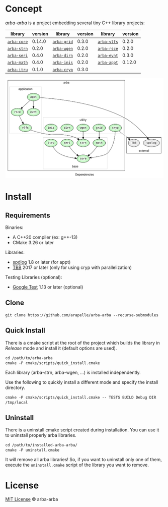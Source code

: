 # Concept

*arba-arba* is a project embedding several tiny C++ library projects:

| library                                              | version | library                                              | version | library                                              | version |
| ---------------------------------------------------- | ------- | ---------------------------------------------------- | ------- | ---------------------------------------------------- | ------- |
| [`arba-core`](https://github.com/arapelle/arba-core) | 0.14.0  | [`arba-grid`](https://github.com/arapelle/arba-grid) | 0.3.0   | [`arba-vlfs`](https://github.com/arapelle/arba-vlfs) | 0.2.0   |
| [`arba-strn`](https://github.com/arapelle/arba-strn) | 0.2.0   | [`arba-wgen`](https://github.com/arapelle/arba-wgen) | 0.2.0   | [`arba-rsce`](https://github.com/arapelle/arba-rsce) | 0.2.0   |
| [`arba-seri`](https://github.com/arapelle/arba-seri) | 0.4.0   | [`arba-dirn`](https://github.com/arapelle/arba-dirn) | 0.2.0   | [`arba-evnt`](https://github.com/arapelle/arba-evnt) | 0.3.0   |
| [`arba-math`](https://github.com/arapelle/arba-math) | 0.4.0   | [`arba-inis`](https://github.com/arapelle/arba-inis) | 0.2.0   | [`arba-appt`](https://github.com/arapelle/arba-appt) | 0.12.0  |
| [`arba-itru`](https://github.com/arapelle/arba-itru) | 0.1.0   | [`arba-cryp`](https://github.com/arapelle/arba-cryp) | 0.3.0   |                                                      |         |

<img src=".doc_rsc/graph.svg" style="zoom:75%;" />

# Install

## Requirements

Binaries:

- A C++20 compiler (ex: g++-13)
- CMake 3.26 or later

Libraries:
- [spdlog](https://github.com/gabime/spdlog) 1.8 or later (for appt)
- [TBB](https://github.com/oneapi-src/oneTBB) 2017 or later (only for using cryp with parallelization)

Testing Libraries (optional):
- [Google Test](https://github.com/google/googletest) 1.13 or later (optional)

## Clone

```
git clone https://github.com/arapelle/arba-arba --recurse-submodules
```

## Quick Install

There is a cmake script at the root of the project which builds the library in *Release* mode and install it (default options are used).

```
cd /path/to/arba-arba
cmake -P cmake/scripts/quick_install.cmake
```

Each library (arba-strn, arba-wgen, ...) is installed independently.

Use the following to quickly install a different mode and specify the install directory.

```
cmake -P cmake/scripts/quick_install.cmake -- TESTS BUILD Debug DIR /tmp/local
```

## Uninstall

There is a uninstall cmake script created during installation. You can use it to uninstall properly arba libraries.

```
cd /path/to/installed-arba-arba/
cmake -P uninstall.cmake
```

It will remove all arba libraries! So, if you want to uninstall only one of them, execute the `uninstall.cmake` script of the library you want to remove.

# License

[MIT License](https://github.com/arapelle/arba/blob/master/LICENSE.md) © arba-arba
